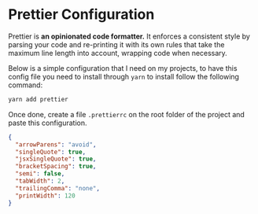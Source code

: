 # Prettier Configuration

Prettier is **an opinionated code formatter.** It enforces a consistent style by parsing your code and re-printing it with its own rules that take the maximum line length into account, wrapping code when necessary.

Below is a simple configuration that I need on my projects, to have this config file you need to install through `yarn` to install follow the following command:

```sh
yarn add prettier
```

Once done, create a file `.prettierrc` on the root folder of the project and paste this configuration.

```json
{
  "arrowParens": "avoid",
  "singleQuote": true,
  "jsxSingleQuote": true,
  "bracketSpacing": true,
  "semi": false,
  "tabWidth": 2,
  "trailingComma": "none",
  "printWidth": 120
}
```
